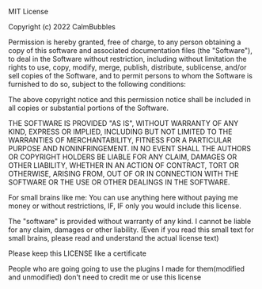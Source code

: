 MIT License

Copyright (c) 2022 CalmBubbles 

Permission is hereby granted, free of charge, to any person obtaining a copy
of this software and associated documentation files (the "Software"), to deal
in the Software without restriction, including without limitation the rights
to use, copy, modify, merge, publish, distribute, sublicense, and/or sell
copies of the Software, and to permit persons to whom the Software is
furnished to do so, subject to the following conditions:

The above copyright notice and this permission notice shall be included in all
copies or substantial portions of the Software.

THE SOFTWARE IS PROVIDED "AS IS", WITHOUT WARRANTY OF ANY KIND, EXPRESS OR
IMPLIED, INCLUDING BUT NOT LIMITED TO THE WARRANTIES OF MERCHANTABILITY,
FITNESS FOR A PARTICULAR PURPOSE AND NONINFRINGEMENT. IN NO EVENT SHALL THE
AUTHORS OR COPYRIGHT HOLDERS BE LIABLE FOR ANY CLAIM, DAMAGES OR OTHER
LIABILITY, WHETHER IN AN ACTION OF CONTRACT, TORT OR OTHERWISE, ARISING FROM,
OUT OF OR IN CONNECTION WITH THE SOFTWARE OR THE USE OR OTHER DEALINGS IN THE
SOFTWARE.

For small brains like me:
You can use anything here without paying me money or without restrictions,
IF, IF only you would include this license.

The "software" is provided without warranty of any kind.
I cannot be liable for any claim, damages or other liability.
(Even if you read this small text for small brains,
please read and understand the actual license text)

Please keep this LICENSE like a certificate

People who are going going to use the plugins I made for them(modified and unmodified) don't need to credit me or use this license